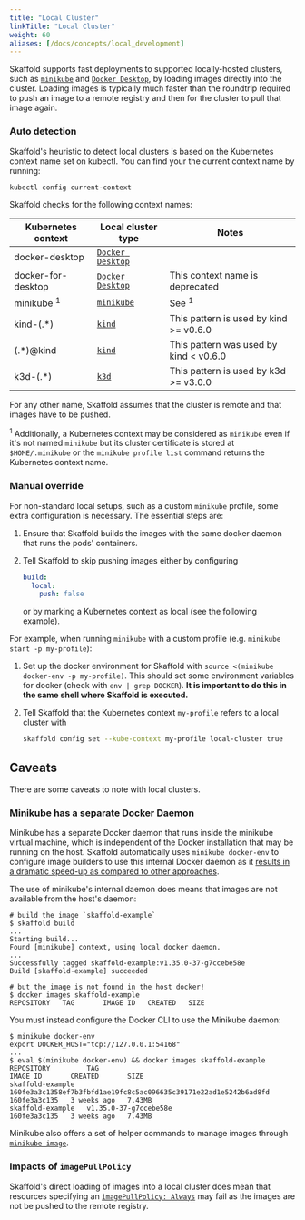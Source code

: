 ```yaml
---
title: "Local Cluster"
linkTitle: "Local Cluster"
weight: 60
aliases: [/docs/concepts/local_development]
---
```


Skaffold supports fast deployments to supported locally-hosted clusters,
such as [`minikube`] and [`Docker Desktop`], by loading images directly
into the cluster.  Loading images is typically much faster than the
roundtrip required to push an image to a remote registry and then
for the cluster to pull that image again.

### Auto detection

Skaffold's heuristic to detect local clusters is based on the Kubernetes context name
set on kubectl. You can find your the current context name by running:

```bash
kubectl config current-context
```

Skaffold checks for the following context names:

| Kubernetes context | Local cluster type | Notes |
| ------------------ | ------------------ | ----- |
| docker-desktop     | [`Docker Desktop`] | |
| docker-for-desktop | [`Docker Desktop`] | This context name is deprecated |
| minikube <sup>1</sup> | [`minikube`]    | See <sup>1</sup> | |
| kind-(.*)          | [`kind`]           | This pattern is used by kind >= v0.6.0 |
| (.*)@kind          | [`kind`]           | This pattern was used by kind < v0.6.0 |
| k3d-(.*)           | [`k3d`]            | This pattern is used by k3d >= v3.0.0 |

For any other name, Skaffold assumes that the cluster is remote and that images
have to be pushed.

<sup>1</sup> Additionally, a Kubernetes context may be considered as `minikube`
even if it's not named `minikube` but its cluster certificate is stored at
`$HOME/.minikube` or the `minikube profile list` command returns the Kubernetes
context name.

 [`minikube`]: https://github.com/kubernetes/minikube/
 [`Docker Desktop`]: https://www.docker.com/products/docker-desktop
 [`kind`]: https://github.com/kubernetes-sigs/kind
 [`k3d`]: https://github.com/rancher/k3d

### Manual override

For non-standard local setups, such as a custom `minikube` profile,
some extra configuration is necessary. The essential steps are:

1. Ensure that Skaffold builds the images with the same docker daemon that runs the pods' containers.
1. Tell Skaffold to skip pushing images either by configuring

    ```yaml
    build:
      local:
        push: false
    ```

   or by marking a Kubernetes context as local (see the following example).

For example, when running `minikube` with a custom profile (e.g. `minikube start -p my-profile`):

1. Set up the docker environment for Skaffold with `source <(minikube docker-env -p my-profile)`.
   This should set some environment variables for docker (check with `env | grep DOCKER`).
   **It is important to do this in the same shell where Skaffold is executed.**

2. Tell Skaffold that the Kubernetes context `my-profile` refers to a local cluster with

    ```bash
    skaffold config set --kube-context my-profile local-cluster true
    ```

## Caveats

There are some caveats to note with local clusters.

### Minikube has a separate Docker Daemon

Minikube has a separate Docker daemon that runs inside the minikube
virtual machine, which is independent of the Docker installation
that may be running on the host.  Skaffold automatically uses
`minikube docker-env` to configure image builders to use this internal
Docker daemon as it [results in a dramatic speed-up as compared to
other approaches](https://minikube.sigs.k8s.io/docs/benchmarks/imagebuild/minikubevsothers/).

The use of minikube's internal daemon does means that images are
not available from the host's daemon:
```shell
# build the image `skaffold-example`
$ skaffold build
...
Starting build...
Found [minikube] context, using local docker daemon.
...
Successfully tagged skaffold-example:v1.35.0-37-g7ccebe58e
Build [skaffold-example] succeeded

# but the image is not found in the host docker!
$ docker images skaffold-example
REPOSITORY   TAG       IMAGE ID   CREATED   SIZE
```

You must instead configure the Docker CLI to use the Minikube daemon:
```shell
$ minikube docker-env
export DOCKER_HOST="tcp://127.0.0.1:54168"
...
$ eval $(minikube docker-env) && docker images skaffold-example
REPOSITORY         TAG                                                                IMAGE ID       CREATED       SIZE
skaffold-example   160fe3a3c1358ef7b3fbfd1ae19fc8c5ac096635c39171e22ad1e5242b6ad8fd   160fe3a3c135   3 weeks ago   7.43MB
skaffold-example   v1.35.0-37-g7ccebe58e                                              160fe3a3c135   3 weeks ago   7.43MB
```

Minikube also offers a set of helper commands to manage images through [`minikube image`](https://minikube.sigs.k8s.io/docs/commands/image/).

### Impacts of `imagePullPolicy`

Skaffold's direct loading of images into a local cluster does mean that resources specifying
an [`imagePullPolicy: Always`](https://kubernetes.io/docs/concepts/containers/images/#image-pull-policy)
may fail as the images are not be pushed to the remote registry.
